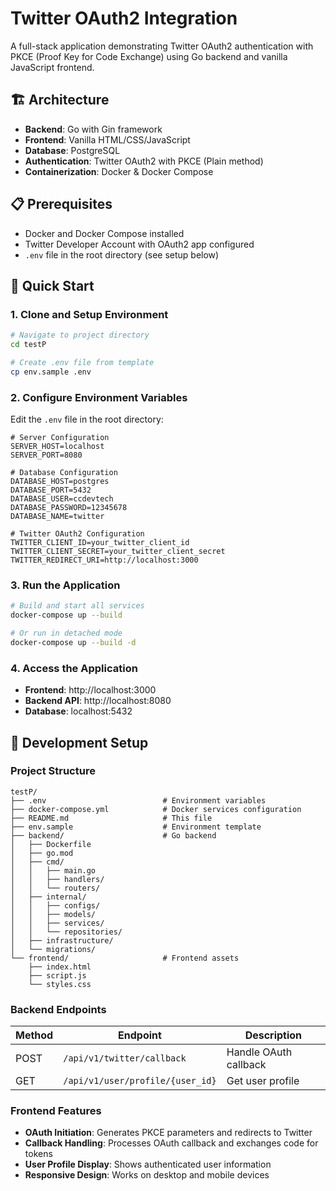 # Twitter OAuth2 Integration

A full-stack application demonstrating Twitter OAuth2 authentication with PKCE (Proof Key for Code Exchange) using Go backend and vanilla JavaScript frontend.

## 🏗️ Architecture

- **Backend**: Go with Gin framework
- **Frontend**: Vanilla HTML/CSS/JavaScript
- **Database**: PostgreSQL
- **Authentication**: Twitter OAuth2 with PKCE (Plain method)
- **Containerization**: Docker & Docker Compose

## 📋 Prerequisites

- Docker and Docker Compose installed
- Twitter Developer Account with OAuth2 app configured
- `.env` file in the root directory (see setup below)

## 🚀 Quick Start

### 1. Clone and Setup Environment

```bash
# Navigate to project directory
cd testP

# Create .env file from template
cp env.sample .env
```

### 2. Configure Environment Variables

Edit the `.env` file in the root directory:

```env
# Server Configuration
SERVER_HOST=localhost
SERVER_PORT=8080

# Database Configuration
DATABASE_HOST=postgres
DATABASE_PORT=5432
DATABASE_USER=ccdevtech
DATABASE_PASSWORD=12345678
DATABASE_NAME=twitter

# Twitter OAuth2 Configuration
TWITTER_CLIENT_ID=your_twitter_client_id
TWITTER_CLIENT_SECRET=your_twitter_client_secret
TWITTER_REDIRECT_URI=http://localhost:3000
```

### 3. Run the Application

```bash
# Build and start all services
docker-compose up --build

# Or run in detached mode
docker-compose up --build -d
```

### 4. Access the Application

- **Frontend**: http://localhost:3000
- **Backend API**: http://localhost:8080
- **Database**: localhost:5432

## 🔧 Development Setup

### Project Structure

```
testP/
├── .env                          # Environment variables
├── docker-compose.yml            # Docker services configuration
├── README.md                     # This file
├── env.sample                    # Environment template
├── backend/                      # Go backend
│   ├── Dockerfile
│   ├── go.mod
│   ├── cmd/
│   │   ├── main.go
│   │   ├── handlers/
│   │   └── routers/
│   ├── internal/
│   │   ├── configs/
│   │   ├── models/
│   │   ├── services/
│   │   └── repositories/
│   ├── infrastructure/
│   └── migrations/
└── frontend/                     # Frontend assets
    ├── index.html
    ├── script.js
    └── styles.css
```

### Backend Endpoints

| Method | Endpoint | Description |
|--------|----------|-------------|
| POST | `/api/v1/twitter/callback` | Handle OAuth callback |
| GET | `/api/v1/user/profile/{user_id}` | Get user profile |

### Frontend Features

- **OAuth Initiation**: Generates PKCE parameters and redirects to Twitter
- **Callback Handling**: Processes OAuth callback and exchanges code for tokens
- **User Profile Display**: Shows authenticated user information
- **Responsive Design**: Works on desktop and mobile devices

